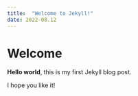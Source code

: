 ```yaml
---
title:  "Welcome to Jekyll!"
date: 2022-08.12
---
```


# Welcome

**Hello world**, this is my first Jekyll blog post.

I hope you like it!
